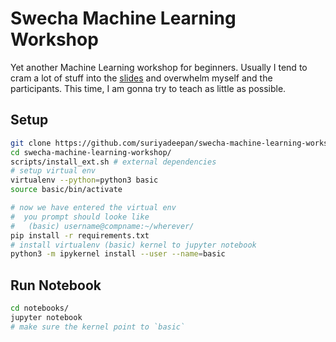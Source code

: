 # Swecha Machine Learning Workshop

Yet another Machine Learning workshop for beginners. Usually I tend to cram a lot of stuff into the [slides](http://suriyadeepan.github.io/4ccon) and overwhelm myself and the participants. This time, I am gonna try to teach as little as possible. 

## Setup

```bash
git clone https://github.com/suriyadeepan/swecha-machine-learning-workshop
cd swecha-machine-learning-workshop/
scripts/install_ext.sh # external dependencies
# setup virtual env
virtualenv --python=python3 basic
source basic/bin/activate

# now we have entered the virtual env
#  you prompt should looke like
#   (basic) username@compname:~/wherever/
pip install -r requirements.txt
# install virtualenv (basic) kernel to jupyter notebook
python3 -m ipykernel install --user --name=basic
```

## Run Notebook

```bash
cd notebooks/
jupyter notebook
# make sure the kernel point to `basic`
```
